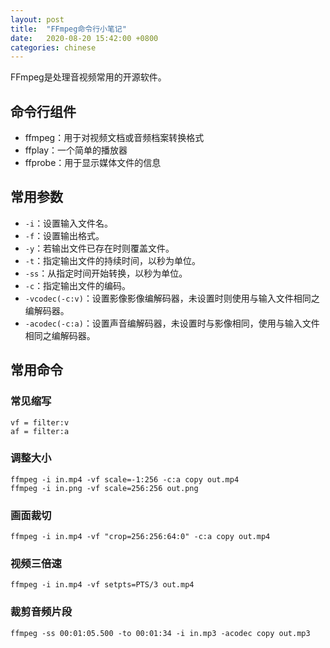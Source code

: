 ```yaml
---
layout: post
title:  "FFmpeg命令行小笔记"
date:   2020-08-20 15:42:00 +0800
categories: chinese
---
```


FFmpeg是处理音视频常用的开源软件。

## 命令行组件
- ffmpeg：用于对视频文档或音频档案转换格式
- ffplay：一个简单的播放器
- ffprobe：用于显示媒体文件的信息

## 常用参数
- `-i`：设置输入文件名。
- `-f`：设置输出格式。
- `-y`：若输出文件已存在时则覆盖文件。
- `-t`：指定输出文件的持续时间，以秒为单位。
- `-ss`：从指定时间开始转换，以秒为单位。
- `-c`：指定输出文件的编码。
- `-vcodec(-c:v)`：设置影像影像编解码器，未设置时则使用与输入文件相同之编解码器。
- `-acodec(-c:a)`：设置声音编解码器，未设置时与影像相同，使用与输入文件相同之编解码器。

## 常用命令

### 常见缩写
    vf = filter:v
    af = filter:a

### 调整大小
    ffmpeg -i in.mp4 -vf scale=-1:256 -c:a copy out.mp4
	ffmpeg -i in.png -vf scale=256:256 out.png

### 画面裁切
	ffmpeg -i in.mp4 -vf "crop=256:256:64:0" -c:a copy out.mp4

### 视频三倍速
	ffmpeg -i in.mp4 -vf setpts=PTS/3 out.mp4

### 裁剪音频片段
	ffmpeg -ss 00:01:05.500 -to 00:01:34 -i in.mp3 -acodec copy out.mp3